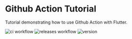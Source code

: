 # Github Action Tutorial

Tutorial demonstrating how to use Github Action with Flutter.

![ci workflow](https://github.com/PeterHdd/github_action_tutorial/actions/workflows/ci.yml/badge.svg) ![releases workflow](https://github.com/PeterHdd/github_action_tutorial/actions/workflows/releases.yml/badge.svg) ![version](https://img.shields.io/github/v/release/peterhdd/github_action_tutorial)





